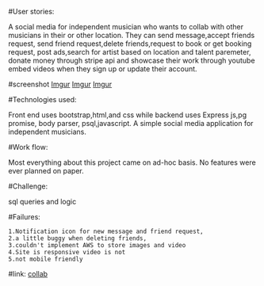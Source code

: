 #User stories:


A social media for independent musician who wants to collab with other musicians in their or other location. 
They can send message,accept friends request, send friend request,delete friends,request to book or get booking request,
post ads,search for artist based on location and talent paremeter, donate money through stripe api and showcase their work through youtube embed videos when they sign up or update their account.

#screenshot
[Imgur](http://i.imgur.com/qL7YkkU.png)
[Imgur](http://i.imgur.com/GQD6dfb.png)
[Imgur](http://i.imgur.com/ZKqJP7l.png)

#Technologies used:

Front end uses bootstrap,html,and css while backend uses Express js,pg promise, body parser, psql,javascript. A simple social media application for independent musicians.

#Work flow:

Most everything about this project came on ad-hoc basis. No features were ever planned on paper.

#Challenge:

sql queries and logic

#Failures: 	

	1.Notification icon for new message and friend request,
	2.a little buggy when deleting friends, 
	3.couldn't implement AWS to store images and video 
	4.Site is responsive video is not
	5.not mobile friendly

#link:
[collab](https://lit-springs-65937.herokuapp.com/)
 